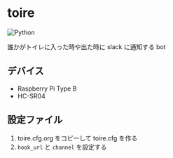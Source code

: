 # toire
![Python](https://img.shields.io/badge/Python-2.7-blue.svg)

誰かがトイレに入った時や出た時に slack に通知する bot

## デバイス
* Raspberry Pi Type B
* HC-SR04

## 設定ファイル
1. toire.cfg.org をコピーして toire.cfg を作る
2. `hook_url` と `channel` を設定する
